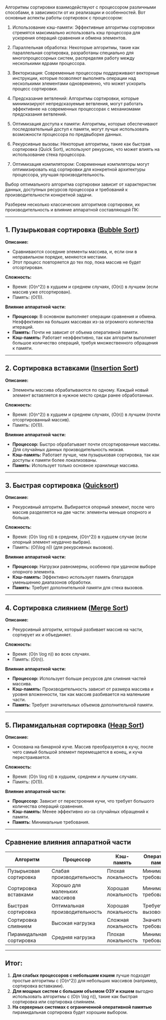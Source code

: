 Алгоритмы сортировки взаимодействуют с процессором различными способами, в зависимости от их реализации и особенностей. Вот основные аспекты работы сортировок с процессором: 

1. Использование кэш-памяти: Эффективные алгоритмы сортировки стремятся максимально использовать кэш процессора для ускорения операций сравнения и обмена элементов. 

2. Параллельная обработка: Некоторые алгоритмы, такие как параллельная сортировка, разработаны специально для многопроцессорных систем, распределяя работу между несколькими ядрами процессора. 

3. Векторизация: Современные процессоры поддерживают векторные инструкции, которые позволяют выполнять операции над несколькими элементами одновременно, что может ускорить процесс сортировки. 

4. Предсказание ветвлений: Алгоритмы сортировки, которые минимизируют непредсказуемые ветвления, могут работать эффективнее на современных процессорах с механизмами предсказания ветвлений. 

5. Оптимизация доступа к памяти: Алгоритмы, которые обеспечивают последовательный доступ к памяти, могут лучше использовать возможности процессора по предвыборке данных. 

6. Рекурсивные вызовы: Некоторые алгоритмы, такие как быстрая сортировка (Quick Sort), используют рекурсию, что может влиять на использование стека процессора. 

7. Оптимизация компилятором: Современные компиляторы могут оптимизировать код сортировки для конкретной архитектуры процессора, улучшая производительность. 

Выбор оптимального алгоритма сортировки зависит от характеристик данных, доступных ресурсов процессора и требований к производительности конкретной задачи. 


Разберем несколько классических алгоритмов сортировки, их производительность и влияние аппаратной составляющей ПК:

---

## 1. **Пузырьковая сортировка ([Bubble Sort](https://github.com/G4linov/ITMO-mobile-dev/blob/main/Pass_for_exam/BubbleSort.kt))**

**Описание:**
- Сравниваются соседние элементы массива, и, если они в неправильном порядке, меняются местами.
- Этот процесс повторяется до тех пор, пока массив не будет отсортирован.

**Сложность:**
- Время: \(O(n^2)\) в худшем и среднем случаях, \(O(n)\) в лучшем (если массив уже отсортирован).
- Память: \(O(1)\).

**Влияние аппаратной части:**
- **Процессор:** В основном выполняет операции сравнения и обмена. Неэффективен на больших массивах из-за огромного количества итераций.
- **Память:** Почти не зависит от объема оперативной памяти.
- **Кэш-память:** Работает неэффективно, так как алгоритм выполняет большое количество операций, требуя множественного обращения к памяти.

---

## 2. **Сортировка вставками ([Insertion Sort](https://github.com/G4linov/ITMO-mobile-dev/blob/main/Pass_for_exam/InsertionSort.kt))**

**Описание:**
- Элементы массива обрабатываются по одному. Каждый новый элемент вставляется в нужное место среди ранее обработанных.

**Сложность:**
- Время: \(O(n^2)\) в худшем и среднем случаях, \(O(n)\) в лучшем (почти отсортированный массив).
- Память: \(O(1)\).

**Влияние аппаратной части:**
- **Процессор:** Быстро обрабатывает почти отсортированные массивы. Для случайных данных производительность низкая.
- **Кэш-память:** Работает лучше, чем пузырьковая сортировка, так как доступы к памяти более локализованы.
- **Память:** Использует только основное хранилище массива.

---

## 3. **Быстрая сортировка ([Quicksort](https://github.com/G4linov/ITMO-mobile-dev/blob/main/Pass_for_exam/QuickSort.kt))**

**Описание:**
- Рекурсивный алгоритм. Выбирается опорный элемент, после чего массив разделяется на две части: элементы меньше опорного и больше.

**Сложность:**
- Время: \(O(n \log n)\) в среднем, \(O(n^2)\) в худшем случае (если опорный элемент неудачно выбран).
- Память: \(O(\log n)\) (для рекурсивных вызовов).

**Влияние аппаратной части:**
- **Процессор:** Нагрузки равномерны, особенно при удачном выборе опорного элемента.
- **Кэш-память:** Эффективно использует память благодаря уменьшению диапазонов обработки.
- **Память:** Требует дополнительной памяти для стека вызовов.

---

## 4. **Сортировка слиянием ([Merge Sort](https://github.com/G4linov/ITMO-mobile-dev/blob/main/Pass_for_exam/MergeSort.kt))**

**Описание:**
- Рекурсивный алгоритм, который разбивает массив на части, сортирует их и объединяет.

**Сложность:**
- Время: \(O(n \log n)\) во всех случаях.
- Память: \(O(n)\).

**Влияние аппаратной части:**
- **Процессор:** Использует больше ресурсов для слияния частей массива.
- **Кэш-память:** Производительность зависит от размера массива и уровня вложенности, так как массив разбивается на маленькие части.
- **Память:** Требует значительных объемов дополнительной памяти.

---

## 5. **Пирамидальная сортировка ([Heap Sort](https://github.com/G4linov/ITMO-mobile-dev/blob/main/Pass_for_exam/HeapSort.kt))**

**Описание:**
- Основана на бинарной куче. Массив преобразуется в кучу, после чего самый большой элемент перемещается в конец, и куча перестраивается.

**Сложность:**
- Время: \(O(n \log n)\) в худшем, среднем и лучшем случаях.
- Память: \(O(1)\).

**Влияние аппаратной части:**
- **Процессор:** Зависит от перестроения кучи, что требует большого количества операций сравнения.
- **Кэш-память:** Менее эффективно из-за случайных обращений к памяти.
- **Память:** Минимальные требования.

---

## Сравнение влияния аппаратной части

| Алгоритм            | Процессор            | Кэш-память          | Оперативная память |
|---------------------|----------------------|---------------------|--------------------|
| Пузырьковая сортировка | Слабая производительность | Плохая локальность  | Минимальные требования |
| Сортировка вставками | Хорошо для маленьких массивов | Хорошая локальность | Минимальные требования |
| Быстрая сортировка   | Оптимальная производительность | Хорошая локальность | Требует стек вызовов    |
| Сортировка слиянием  | Высокая нагрузка    | Сложная локальность | Значительные требования |
| Пирамидальная сортировка | Средняя нагрузка   | Плохая локальность  | Минимальные требования |

---

## Итог:
1. **Для слабых процессоров с небольшим кэшем** лучше подходят простые алгоритмы с \(O(n^2)\) для небольших массивов (например, сортировка вставками).
2. **Для мощных систем с большим объемом ОЗУ и кэшем** выгодно использовать алгоритмы с \(O(n \log n)\), такие как быстрая сортировка или сортировка слиянием.
3. **На серверных системах с ограниченной оперативной памятью** пирамидальная сортировка будет хорошим выбором.